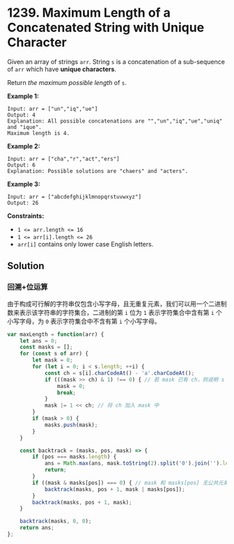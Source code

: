 

# 1239. Maximum Length of a Concatenated String with Unique Character

Given an array of strings `arr`. String `s` is a concatenation of a sub-sequence of `arr` which have **unique characters**.

Return *the maximum possible length* of `s`.

 

**Example 1:**

```
Input: arr = ["un","iq","ue"]
Output: 4
Explanation: All possible concatenations are "","un","iq","ue","uniq" and "ique".
Maximum length is 4.
```

**Example 2:**

```
Input: arr = ["cha","r","act","ers"]
Output: 6
Explanation: Possible solutions are "chaers" and "acters".
```

**Example 3:**

```
Input: arr = ["abcdefghijklmnopqrstuvwxyz"]
Output: 26
```

 

**Constraints:**

- `1 <= arr.length <= 16`
- `1 <= arr[i].length <= 26`
- `arr[i]` contains only lower case English letters.

## Solution

### 回溯+位运算

由于构成可行解的字符串仅包含小写字母，且无重复元素，我们可以用一个二进制数来表示该字符串的字符集合，二进制的第 `i` 位为 `1` 表示字符集合中含有第 `i` 个小写字母，为 `0` 表示字符集合中不含有第 `i` 个小写字母。

```js
var maxLength = function(arr) {
    let ans = 0;
    const masks = [];
    for (const s of arr) {
        let mask = 0;
        for (let i = 0; i < s.length; ++i) {
            const ch = s[i].charCodeAt() - 'a'.charCodeAt();
            if (((mask >> ch) & 1) !== 0) { // 若 mask 已有 ch，则说明 s 含有重复字母，无法构成可行解
                mask = 0;
                break;
            }
            mask |= 1 << ch; // 将 ch 加入 mask 中
        }
        if (mask > 0) {
            masks.push(mask);
        }
    }

    const backtrack = (masks, pos, mask) => {
        if (pos === masks.length) {
            ans = Math.max(ans, mask.toString(2).split('0').join('').length);
            return;
        }
        if ((mask & masks[pos]) === 0) { // mask 和 masks[pos] 无公共元素
            backtrack(masks, pos + 1, mask | masks[pos]);
        }
        backtrack(masks, pos + 1, mask);
    }

    backtrack(masks, 0, 0);
    return ans;
};
```

